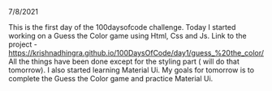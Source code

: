 7/8/2021

This is the first day of the 100daysofcode challenge.
Today I started working on a Guess the Color game using Html, Css and Js.
Link to the project - https://krishnadhingra.github.io/100DaysOfCode/day1/guess_%20the_color/
All the things have been done except for the styling part ( will do that tomorrow).
I also started learning Material Ui.
My goals for tomorrow is to complete the Guess the Color game and practice Material Ui.
